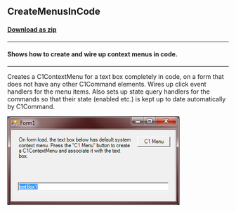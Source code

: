## CreateMenusInCode
#### [Download as zip](https://grapecity.github.io/DownGit/#/home?url=https://github.com/GrapeCity/ComponentOne-WinForms-Samples/tree/master/NetFramework\Command\CS\CreateMenusInCode)
____
#### Shows how to create and wire up context menus in code.
____
Creates a C1ContextMenu for a text box completely in code, on a form that does not have any other C1Command elements.
Wires up click event handlers for the menu items. Also sets up state query handlers for the commands so that their state (enabled etc.) is kept up to date automatically by C1Command.

![screenshot](screenshot.png)
